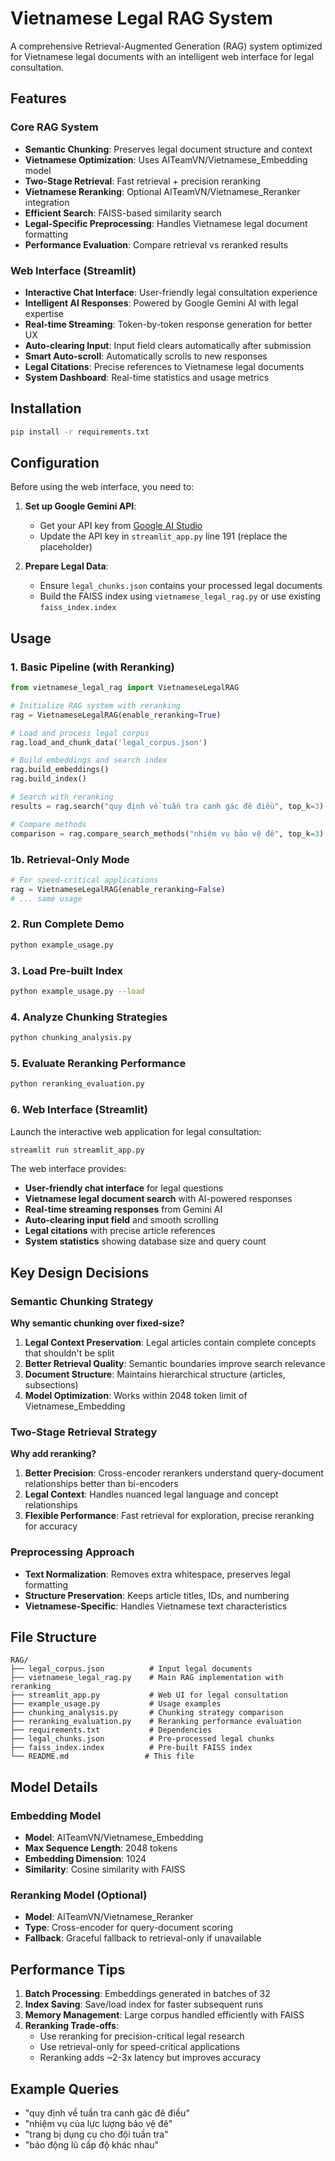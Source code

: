 # Vietnamese Legal RAG System

A comprehensive Retrieval-Augmented Generation (RAG) system optimized for Vietnamese legal documents with an intelligent web interface for legal consultation.

## Features

### Core RAG System
- **Semantic Chunking**: Preserves legal document structure and context
- **Vietnamese Optimization**: Uses AITeamVN/Vietnamese_Embedding model
- **Two-Stage Retrieval**: Fast retrieval + precision reranking
- **Vietnamese Reranking**: Optional AITeamVN/Vietnamese_Reranker integration
- **Efficient Search**: FAISS-based similarity search
- **Legal-Specific Preprocessing**: Handles Vietnamese legal document formatting
- **Performance Evaluation**: Compare retrieval vs reranked results

### Web Interface (Streamlit)
- **Interactive Chat Interface**: User-friendly legal consultation experience
- **Intelligent AI Responses**: Powered by Google Gemini AI with legal expertise
- **Real-time Streaming**: Token-by-token response generation for better UX
- **Auto-clearing Input**: Input field clears automatically after submission
- **Smart Auto-scroll**: Automatically scrolls to new responses
- **Legal Citations**: Precise references to Vietnamese legal documents
- **System Dashboard**: Real-time statistics and usage metrics

## Installation

```bash
pip install -r requirements.txt
```

## Configuration

Before using the web interface, you need to:

1. **Set up Google Gemini API**: 
   - Get your API key from [Google AI Studio](https://makersuite.google.com/app/apikey)
   - Update the API key in `streamlit_app.py` line 191 (replace the placeholder)

2. **Prepare Legal Data**:
   - Ensure `legal_chunks.json` contains your processed legal documents
   - Build the FAISS index using `vietnamese_legal_rag.py` or use existing `faiss_index.index`

## Usage

### 1. Basic Pipeline (with Reranking)

```python
from vietnamese_legal_rag import VietnameseLegalRAG

# Initialize RAG system with reranking
rag = VietnameseLegalRAG(enable_reranking=True)

# Load and process legal corpus
rag.load_and_chunk_data('legal_corpus.json')

# Build embeddings and search index
rag.build_embeddings()
rag.build_index()

# Search with reranking
results = rag.search("quy định về tuần tra canh gác đê điều", top_k=3)

# Compare methods
comparison = rag.compare_search_methods("nhiệm vụ bảo vệ đê", top_k=3)
```

### 1b. Retrieval-Only Mode

```python
# For speed-critical applications
rag = VietnameseLegalRAG(enable_reranking=False)
# ... same usage
```

### 2. Run Complete Demo

```bash
python example_usage.py
```

### 3. Load Pre-built Index

```bash
python example_usage.py --load
```

### 4. Analyze Chunking Strategies

```bash
python chunking_analysis.py
```

### 5. Evaluate Reranking Performance

```bash
python reranking_evaluation.py
```

### 6. Web Interface (Streamlit)

Launch the interactive web application for legal consultation:

```bash
streamlit run streamlit_app.py
```

The web interface provides:
- **User-friendly chat interface** for legal questions
- **Vietnamese legal document search** with AI-powered responses
- **Real-time streaming responses** from Gemini AI
- **Auto-clearing input field** and smooth scrolling
- **Legal citations** with precise article references
- **System statistics** showing database size and query count

## Key Design Decisions

### Semantic Chunking Strategy

**Why semantic chunking over fixed-size?**

1. **Legal Context Preservation**: Legal articles contain complete concepts that shouldn't be split
2. **Better Retrieval Quality**: Semantic boundaries improve search relevance  
3. **Document Structure**: Maintains hierarchical structure (articles, subsections)
4. **Model Optimization**: Works within 2048 token limit of Vietnamese_Embedding

### Two-Stage Retrieval Strategy

**Why add reranking?**

1. **Better Precision**: Cross-encoder rerankers understand query-document relationships better than bi-encoders
2. **Legal Context**: Handles nuanced legal language and concept relationships
3. **Flexible Performance**: Fast retrieval for exploration, precise reranking for accuracy

### Preprocessing Approach

- **Text Normalization**: Removes extra whitespace, preserves legal formatting
- **Structure Preservation**: Keeps article titles, IDs, and numbering
- **Vietnamese-Specific**: Handles Vietnamese text characteristics

## File Structure

```
RAG/
├── legal_corpus.json          # Input legal documents
├── vietnamese_legal_rag.py    # Main RAG implementation with reranking
├── streamlit_app.py           # Web UI for legal consultation
├── example_usage.py           # Usage examples
├── chunking_analysis.py       # Chunking strategy comparison
├── reranking_evaluation.py    # Reranking performance evaluation
├── requirements.txt           # Dependencies
├── legal_chunks.json          # Pre-processed legal chunks
├── faiss_index.index          # Pre-built FAISS index
└── README.md                 # This file
```

## Model Details

### Embedding Model
- **Model**: AITeamVN/Vietnamese_Embedding
- **Max Sequence Length**: 2048 tokens
- **Embedding Dimension**: 1024
- **Similarity**: Cosine similarity with FAISS

### Reranking Model (Optional)
- **Model**: AITeamVN/Vietnamese_Reranker
- **Type**: Cross-encoder for query-document scoring
- **Fallback**: Graceful fallback to retrieval-only if unavailable

## Performance Tips

1. **Batch Processing**: Embeddings generated in batches of 32
2. **Index Saving**: Save/load index for faster subsequent runs
3. **Memory Management**: Large corpus handled efficiently with FAISS
4. **Reranking Trade-offs**: 
   - Use reranking for precision-critical legal research
   - Use retrieval-only for speed-critical applications
   - Reranking adds ~2-3x latency but improves accuracy

## Example Queries

- "quy định về tuần tra canh gác đê điều"
- "nhiệm vụ của lực lượng bảo vệ đê"
- "trang bị dụng cụ cho đội tuần tra"
- "báo động lũ cấp độ khác nhau"